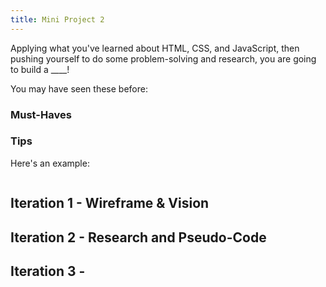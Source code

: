 ```yaml
---
title: Mini Project 2
---
```


Applying what you've learned about HTML, CSS, and JavaScript, then pushing yourself to do some problem-solving and research, you are going to build a ____!

You may have seen these before:


### Must-Haves

### Tips

Here's an example:

<img alt="" src="{{ site.url }}/web-app/projects/mini-2/assets/example.gif">

## Iteration 1 - Wireframe & Vision

## Iteration 2 - Research and Pseudo-Code

## Iteration 3 -
